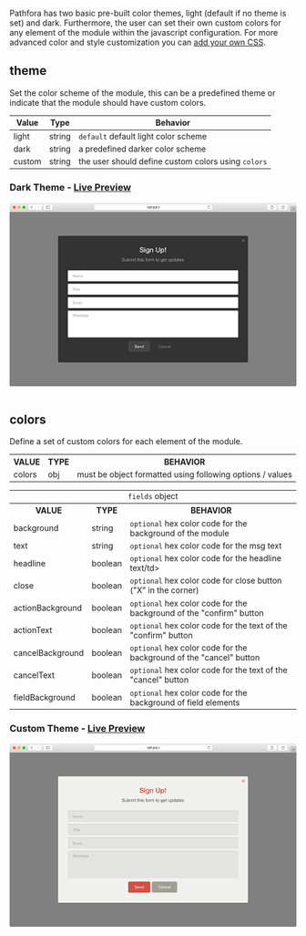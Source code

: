 Pathfora has two basic pre-built color themes, light (default if no theme is set) and dark. Furthermore, the user can set their own custom colors for any element of the module within the javascript configuration. For more advanced color and style customization you can [add your own CSS](/customization/css.md).

## theme
Set the color scheme of the module, this can be a predefined theme or indicate that the module should have custom colors.

| Value | Type | Behavior |
|---|---|---|
| light | string | `default` default light color scheme |
| dark | string | a predefined darker color scheme |  
| custom | string | the user should define custom colors using `colors` |  

### Dark Theme - [Live Preview](../../examples/preview/customization/themes/dark.html)

![Form Placeholders](../examples/img/customization/themes/dark.png)

<pre data-src="../../examples/src/customization/themes/dark.js"></pre>


## colors
Define a set of custom colors for each element of the module.

<table>
  <tr>
    <th>VALUE</th>
    <th>TYPE</th>
    <th>BEHAVIOR</th>
  </tr>
  <tr>
    <td>colors</td>
    <td>obj</td>
    <td>must be object formatted using following options / values</td>
  </tr>
</table>

<table>
  <tr>
    <td colspan="3" align="center"><code>fields</code> object</td>
  </tr>
  <tr>
    <th>VALUE</th>
    <th>TYPE</th>
    <th>BEHAVIOR</th>
  </tr>
  <tr>
    <td> background </td>
    <td>string</td>
    <td><code>optional</code> hex color code for the background of the module</td>
  </tr>
  <tr>
    <td> text </td>
    <td>string</td>
    <td><code>optional</code> hex color code for the msg text</td>
  </tr>
  <tr>
    <td> headline </td>
    <td>boolean</td>
    <td><code>optional</code> hex color code for the headline text/td>
  </tr>
  <tr>
    <td> close </td>
    <td>boolean</td>
    <td><code>optional</code> hex color code for close button ("X" in the corner)</td>
  </tr>
  <tr>
    <td> actionBackground </td>
    <td>boolean</td>
    <td><code>optional</code> hex color code for the background of the "confirm" button</td>
  </tr>
  <tr>
    <td> actionText </td>
    <td>boolean</td>
    <td><code>optional</code> hex color code for the text of the "confirm" button</td>
  </tr>
  <tr>
    <td> cancelBackground </td>
    <td>boolean</td>
    <td><code>optional</code> hex color code for the background of the "cancel" button</td>
  </tr>
  <tr>
    <td> cancelText </td>
    <td>boolean</td>
    <td><code>optional</code> hex color code for the text of the "cancel" button</td>
  </tr>
  <tr>
    <td> fieldBackground </td>
    <td>boolean</td>
    <td><code>optional</code> hex color code for the background of field elements</td>
  </tr>
</table>

### Custom Theme - [Live Preview](../../examples/preview/customization/themes/custom.html)

![Form Placeholders](../examples/img/customization/themes/custom.png)

<pre data-src="../../examples/src/customization/themes/custom.js"></pre>